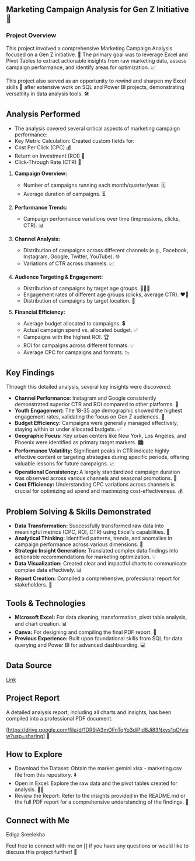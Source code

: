 ## Marketing Campaign Analysis for Gen Z Initiative 🚀

### Project Overview

This project involved a comprehensive Marketing Campaign Analysis focused on a Gen Z initiative. 🎯 The primary goal was to leverage Excel and Pivot Tables to extract actionable insights from raw marketing data, assess campaign performance, and identify areas for optimization. 📈

This project also served as an opportunity to rewind and sharpen my Excel skills 🧠 after extensive work on SQL and Power BI projects, demonstrating versatility in data analysis tools. 🛠️

## Analysis Performed

* The analysis covered several critical aspects of marketing campaign performance:
* Key Metric Calculation: Created custom fields for:
* Cost Per Click (CPC) 💰
* Return on Investment (ROI) 🚀
* Click-Through Rate (CTR) 🎯

1. **Campaign Overview:**

    * Number of campaigns running each month/quarter/year. 🗓️
    * Average duration of campaigns. ⏳

2. **Performance Trends:**

    * Campaign performance variations over time (impressions, clicks, CTR). 📊

3. **Channel Analysis:**

    * Distribution of campaigns across different channels (e.g., Facebook, Instagram, Google, Twitter, YouTube). 🌐
    * Variations of CTR across channels. 📈

4. **Audience Targeting & Engagement:**

    * Distribution of campaigns by target age groups. 🧑‍🤝‍🧑
    * Engagement rates of different age groups (clicks, average CTR). ❤️‍🔥
    * Distribution of campaigns by target location. 📍

5. **Financial Efficiency:**

    * Average budget allocated to campaigns. 💲
    * Actual campaign spend vs. allocated budget. ✅
    * Campaigns with the highest ROI. 🏆
    * ROI for campaigns across different formats. 💡
    * Average CPC for campaigns and formats. 📉

## Key Findings

 Through this detailed analysis, several key insights were discovered:

* **Channel Performance:** Instagram and Google consistently demonstrated superior CTR and ROI compared to other platforms. 🌟
* **Youth Engagement:** The 18-35 age demographic showed the highest engagement rates, validating the focus on Gen Z audiences. 🎯
* **Budget Efficiency:** Campaigns were generally managed effectively, staying within or under allocated budgets. ✅
* **Geographic Focus:** Key urban centers like New York, Los Angeles, and Phoenix were identified as primary target markets. 🏙️
* **Performance Volatility:** Significant peaks in CTR indicate highly effective content or targeting strategies during specific periods, offering valuable lessons for future campaigns. 📈
* **Operational Consistency:** A largely standardized campaign duration was observed across various channels and seasonal promotions. 🔄
* **Cost Efficiency:** Understanding CPC variations across channels is crucial for optimizing ad spend and maximizing cost-effectiveness. 💰

## Problem Solving & Skills Demonstrated

* **Data Transformation:** Successfully transformed raw data into meaningful metrics (CPC, ROI, CTR) using Excel's capabilities. 🧹
* **Analytical Thinking:** Identified patterns, trends, and anomalies in campaign performance across various dimensions. 🧠
* **Strategic Insight Generation:** Translated complex data findings into actionable recommendations for marketing optimization. 💡
* **Data Visualization:** Created clear and impactful charts to communicate complex data effectively. 📊
* **Report Creation:** Compiled a comprehensive, professional report for stakeholders. 📄

## Tools & Technologies

* **Microsoft Excel:** For data cleaning, transformation, pivot table analysis, and chart creation. 📊
* **Canva:** For designing and compiling the final PDF report. 🎨
* **Previous Experience:** Built upon foundational skills from SQL for data querying and Power BI for advanced dashboarding. 💻

## Data Source
[Link](https://github.com/edigasreelekha/Market_Analysis-excel-/blob/main/Marketing+Analysis.xlsx)
## Project Report

A detailed analysis report, including all charts and insights, has been compiled into a professional PDF document.

[https://drive.google.com/file/d/1DR9iA3mOFnTqYo3diPid8Ji83Nxvs1qO/view?usp=sharing] 🔗

## How to Explore

* Download the Dataset: Obtain the market gemini.xlsx - marketing.csv file from this repository. ⬇️
* Open in Excel: Explore the raw data and the pivot tables created for analysis. 🧑‍💻
* Review the Report: Refer to the insights provided in the README.md or the full PDF report for a comprehensive understanding of the findings. 📖

## Connect with Me

Ediga Sreelekha

Feel free to connect with me on [] if you have any questions or would like to discuss this project further! 👋
